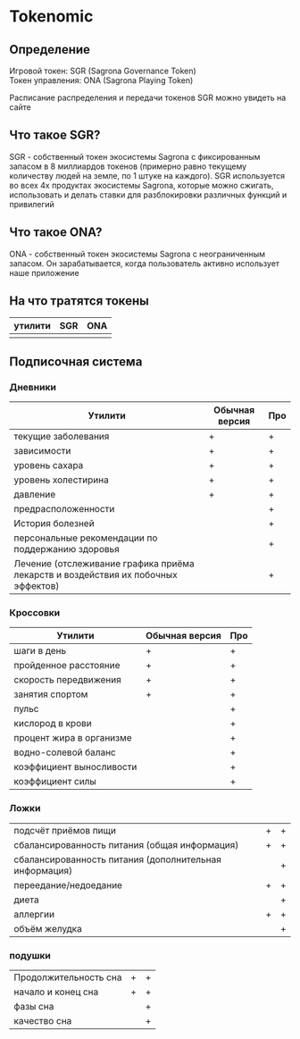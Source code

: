 # Tokenomic

## Определение

Игровой токен: SGR (Sagrona Governance Token)\
Токен управления: ONA (Sagrona Playing Token)

Расписание распределения и передачи токенов SGR можно увидеть на сайте

## Что такое SGR?

SGR - собственный токен экосистемы Sagrona с фиксированным запасом в 8 миллиардов токенов (примерно равно текущему количеству людей на земле, по 1 штуке на каждого). SGR используется во всех 4х продуктах  экосистемы Sagrona, которые можно сжигать, использовать и делать ставки для разблокировки различных функций и привилегий

## Что такое ONA?

ONA - собственный токен экосистемы Sagrona с неограниченным запасом. Он зарабатывается, когда пользователь активно использует наше приложение

## На что тратятся токены

| утилити | SGR | ONA |
| ------- | --- | --- |
|         |     |     |

## Подписочная система

### Дневники

| Утилити                                                                           | Обычная версия | Про |
| --------------------------------------------------------------------------------- | -------------- | --- |
| текущие заболевания                                                               | +              | +   |
| зависимости                                                                       | +              | +   |
| уровень сахара                                                                    | +              | +   |
| уровень холестирина                                                               | +              | +   |
| давление                                                                          | +              | +   |
| предрасположенности                                                               |                | +   |
| История болезней                                                                  |                | +   |
| персональные рекомендации по поддержанию здоровья                                 |                | +   |
| Лечение (отслеживание графика приёма лекарств и воздействия их побочных эффектов) |                | +   |

### Кроссовки

| Утилити                  | Обычная версия | Про |
| ------------------------ | -------------- | --- |
| шаги в день              | +              | +   |
| пройденное расстояние    | +              | +   |
| скорость передвижения    | +              | +   |
| занятия спортом          | +              | +   |
| пульс                    |                | +   |
| кислород в крови         |                | +   |
| процент жира в организме |                | +   |
| водно-солевой баланс     |                | +   |
| коэффициент выносливости |                | +   |
| коэффициент силы         |                | +   |

### Ложки

|                                                        |   |   |
| ------------------------------------------------------ | - | - |
| подсчёт приёмов пищи                                   | + | + |
| сбалансированность питания (общая информация)          | + | + |
| сбалансированность питания (дополнительная информация) |   | + |
| переедание/недоедание                                  | + | + |
| диета                                                  |   | + |
| аллергии                                               | + | + |
| объём желудка                                          |   | + |

### подушки

|                       |   |   |
| --------------------- | - | - |
| Продолжительность сна | + | + |
| начало и конец сна    | + | + |
| фазы сна              |   | + |
| качество сна          |   | + |
